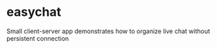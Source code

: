 # easychat
Small client-server app demonstrates how to organize live chat without persistent connection
